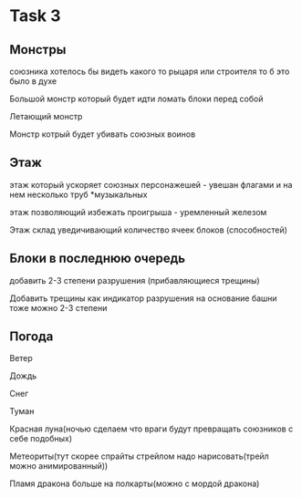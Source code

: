 # Task 3

## Монстры

союзника хотелось бы видеть какого то рыцаря или строителя то б это было в духе

Большой монстр который будет идти ломать блоки перед собой

Летающий монстр

Монстр котрый будет убивать союзных воинов

## Этаж

 этаж который ускоряет  союзных  персонажешей - увешан флагами и на нем несколько  труб *музыкальных

 этаж позволяющий избежать проигрыша - уремленный железом

 Этаж склад уведичивающий количество  ячеек блоков (способностей)

## Блоки в последнюю очередь

добавить 2-3 степени разрушения (прибавляющиеся трещины)

Добавить трещины как индикатор разрушения на основание башни тоже можно 2-3 степени

## Погода

Ветер

Дождь

Снег

Туман

Красная луна(ночью сделаем что враги будут превращать союзников с себе подобных)

Метеориты(тут скорее спрайты стрейлом надо нарисовать(трейл можно анимированный))

Пламя дракона больше на полкарты(можно с мордой дракона)
